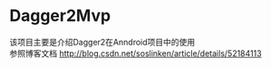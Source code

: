 # Dagger2Mvp
该项目主要是介绍Dagger2在Anndroid项目中的使用<br/>
参照博客文档 http://blog.csdn.net/soslinken/article/details/52184113
